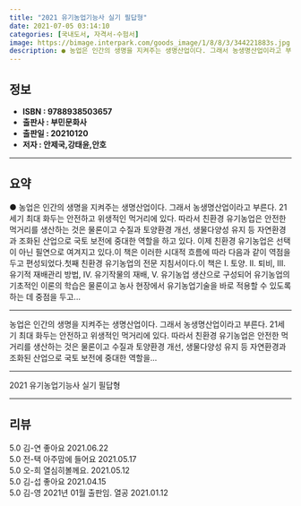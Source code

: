 ```yaml
---
title: "2021 유기농업기능사 실기 필답형"
date: 2021-07-05 03:14:10
categories: [국내도서, 자격서-수험서]
image: https://bimage.interpark.com/goods_image/1/8/8/3/344221883s.jpg
description: ● 농업은 인간의 생명을 지켜주는 생명산업이다. 그래서 농생명산업이라고 부른다. 21세기 최대 화두는 안전하고 위생적인 먹거리에 있다. 따라서 친환경 유기농업은 안전한 먹거리를 생산하는 것은 물론이고 수질과 토양환경 개선, 생물다양성 유지 등 자연환경과 조화된 산업으로 국토 보전에 중
---
```


## **정보**

- **ISBN : 9788938503657**
- **출판사 : 부민문화사**
- **출판일 : 20210120**
- **저자 : 안제국,강태윤,안호**

------



## **요약**

●  농업은 인간의 생명을 지켜주는 생명산업이다. 그래서 농생명산업이라고 부른다. 21세기 최대 화두는 안전하고 위생적인 먹거리에 있다. 따라서 친환경 유기농업은 안전한 먹거리를 생산하는 것은 물론이고 수질과 토양환경 개선, 생물다양성 유지 등 자연환경과 조화된 산업으로 국토 보전에 중대한 역할을 하고 있다. 이제 친환경 유기농업은 선택이 아닌 필연으로 여겨지고 있다.이 책은 이러한 시대적 흐름에 따라 다음과 같이 역점을 두고 편성되었다.첫째 친환경 유기농업의 전문 지침서이다.이 책은 Ⅰ. 토양. Ⅱ. 퇴비, Ⅲ. 유기적 재배관리 방법, Ⅳ. 유기작물의 재배, Ⅴ. 유기농업 생산으로 구성되어 유기농업의 기초적인 이론의 학습은 물론이고 농사 현장에서 유기농업기술을 바로 적용할 수 있도록 하는 데 중점을 두고...

------

농업은 인간의 생명을 지켜주는 생명산업이다. 그래서 농생명산업이라고 부른다. 21세기 최대 화두는 안전하고 위생적인 먹거리에 있다. 따라서 친환경 유기농업은 안전한 먹거리를 생산하는 것은 물론이고 수질과 토양환경 개선, 생물다양성 유지 등 자연환경과 조화된 산업으로 국토 보전에 중대한 역할을... 

------


2021 유기농업기능사 실기 필답형 

------


## **리뷰** 

5.0 김-연 좋아요 2021.06.22 <br/>5.0 전-택 아주맘에 들어요 2021.05.17 <br/>5.0 오-희 열심히볼께요.  2021.05.12 <br/>5.0 김-섭 좋아요 2021.04.15 <br/>5.0 김-영 2021년 01월  출판임. 열공 2021.01.12 <br/>
